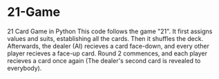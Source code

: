 # 21-Game
21 Card Game in Python
This code follows the game "21". It first assigns values and suits, establishing all the cards. Then it shuffles the deck. Afterwards, the dealer (AI) recieves a card face-down, and every other player recieves a face-up card. Round 2 commences, and each player recieves a card once again (The dealer's second card is revealed to everybody).
